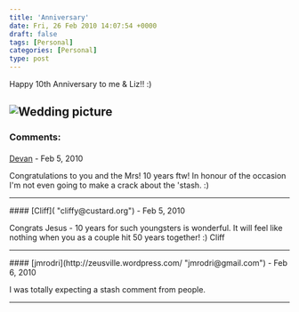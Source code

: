 ```yaml
---
title: 'Anniversary'
date: Fri, 26 Feb 2010 14:07:54 +0000
draft: false
tags: [Personal]
categories: [Personal]
type: post
---
```


Happy 10th Anniversary to me & Liz!! :)

![Wedding picture](http://hphotos-snc3.fbcdn.net/hs208.snc3/21546_1308202977484_1002855515_30942602_7134865_n.jpg)
---
### Comments:
####
[Devan](http://rm-rf.ca "dgoodwin@rm-rf.ca") - <time datetime="2010-02-26 11:32:25">Feb 5, 2010</time>

Congratulations to you and the Mrs! 10 years ftw! In honour of the occasion I'm not even going to make a crack about the 'stash. :)
<hr />
####
[Cliff]( "cliffy@custard.org") - <time datetime="2010-02-26 17:52:19">Feb 5, 2010</time>

Congrats Jesus - 10 years for such youngsters is wonderful. It will feel like nothing when you as a couple hit 50 years together! :) Cliff
<hr />
####
[jmrodri](http://zeusville.wordpress.com/ "jmrodri@gmail.com") - <time datetime="2010-02-27 22:48:38">Feb 6, 2010</time>

I was totally expecting a stash comment from people.
<hr />
